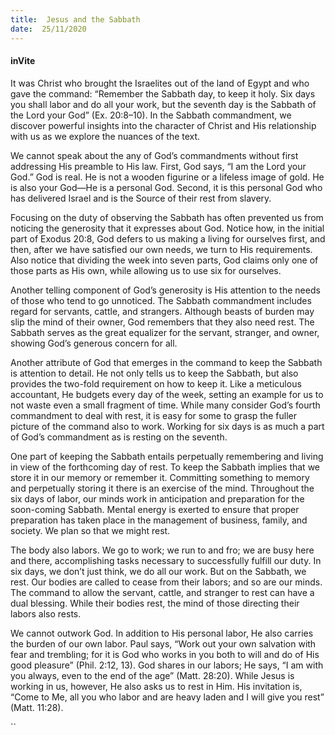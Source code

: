 ```yaml
---
title:  Jesus and the Sabbath
date:  25/11/2020
---
```


#### inVite

It was Christ who brought the Israelites out of the land of Egypt and who gave the command: “Remember the Sabbath day, to keep it holy. Six days you shall labor and do all your work, but the seventh day is the Sabbath of the Lord your God” (Ex. 20:8–10). In the Sabbath commandment, we discover powerful insights into the character of Christ and His relationship with us as we explore the nuances of the text.

We cannot speak about the any of God’s commandments without first addressing His preamble to His law. First, God says, “I am the Lord your God.” God is real. He is not a wooden figurine or a lifeless image of gold. He is also your God—He is a personal God. Second, it is this personal God who has delivered Israel and is the Source of their rest from slavery.

Focusing on the duty of observing the Sabbath has often prevented us from noticing the generosity that it expresses about God. Notice how, in the initial part of Exodus 20:8, God defers to us making a living for ourselves first, and then, after we have satisfied our own needs, we turn to His requirements. Also notice that dividing the week into seven parts, God claims only one of those parts as His own, while allowing us to use six for ourselves.

Another telling component of God’s generosity is His attention to the needs of those who tend to go unnoticed. The Sabbath commandment includes regard for servants, cattle, and strangers. Although beasts of burden may slip the mind of their owner, God remembers that they also need rest. The Sabbath serves as the great equalizer for the servant, stranger, and owner, showing God’s generous concern for all.

Another attribute of God that emerges in the command to keep the Sabbath is attention to detail. He not only tells us to keep the Sabbath, but also provides the two-fold requirement on how to keep it. Like a meticulous accountant, He budgets every day of the week, setting an example for us to not waste even a small fragment of time. While many consider God’s fourth commandment to deal with rest, it is easy for some to grasp the fuller picture of the command also to work. Working for six days is as much a part of God’s commandment as is resting on the seventh.

One part of keeping the Sabbath entails perpetually remembering and living in view of the forthcoming day of rest. To keep the Sabbath implies that we store it in our memory or remember it. Committing something to memory and perpetually storing it there is an exercise of the mind. Throughout the six days of labor, our minds work in anticipation and preparation for the soon-coming Sabbath. Mental energy is exerted to ensure that proper preparation has taken place in the management of business, family, and society. We plan so that we might rest.

The body also labors. We go to work; we run to and fro; we are busy here and there, accomplishing tasks necessary to successfully fulfill our duty. In six days, we don’t just think, we do all our work. But on the Sabbath, we rest. Our bodies are called to cease from their labors; and so are our minds. The command to allow the servant, cattle, and stranger to rest can have a dual blessing. While their bodies rest, the mind of those directing their labors also rests.

We cannot outwork God. In addition to His personal labor, He also carries the burden of our own labor. Paul says, “Work out your own salvation with fear and trembling; for it is God who works in you both to will and do of His good pleasure” (Phil. 2:12, 13). God shares in our labors; He says, “I am with you always, even to the end of the age” (Matt. 28:20). While Jesus is working in us, however, He also asks us to rest in Him. His invitation is, “Come to Me, all you who labor and are heavy laden and I will give you rest” (Matt. 11:28).

``